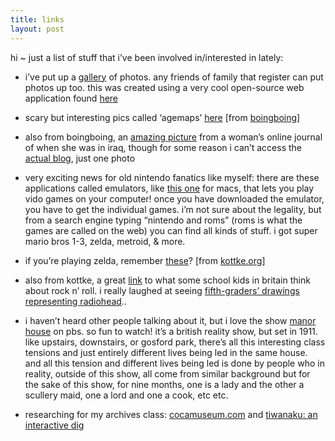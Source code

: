 ```yaml
---
title: links
layout: post
---
```


hi ~ just a list of stuff that i&#8217;ve been involved in/interested in lately:

</p> 

  * i&#8217;ve put up a [gallery][1] of photos. any friends of family that register can put photos up too. this was created using a very cool open-source web application found [here][2]
  * scary but interesting pics called &#8216;agemaps&#8217; [here][3] [from [boingboing][4]]

  * also from boingboing, an [amazing picture][5] from a woman&#8217;s online journal of when she was in iraq, though for some reason i can&#8217;t access the [actual blog][6], just one photo


  * very exciting news for old nintendo fanatics like myself: there are these applications called emulators, like [this one][7] for macs, that lets you play vido games on your computer! once you have downloaded the emulator, you have to get the individual games. i&#8217;m not sure about the legality, but from a search engine typing &#8220;nintendo and roms&#8221; (roms is what the games are called on the web) you can find all kinds of stuff. i got super mario bros 1-3, zelda, metroid, & more.
  * if you&#8217;re playing zelda, remember [these][8]? [from [kottke.org][9]]

  * also from kottke, a great [link][10] to what some school kids in britain think about rock n&#8217; roll. i really laughed at seeing [ fifth-graders&#8217; drawings representing radiohead][11]..


  * i haven&#8217;t heard other people talking about it, but i love the show [manor house][12] on pbs. so fun to watch! it&#8217;s a british reality show, but set in 1911. like upstairs, downstairs, or gosford park, there&#8217;s all this interesting class tensions and just entirely different lives being led in the same house. and all this tension and different lives being led is done by people who in reality, outside of this show, all come from similar background but for the sake of this show, for nine months, one is a lady and the other a scullery maid, one a lord and one a cook, etc etc.
  * researching for my archives class: [cocamuseum.com][13] and [tiwanaku: an interactive dig][14]</ul>

 [1]: /gallery
 [2]: http://gallery.sourceforge.net
 [3]: http://www.bobbyneeladams.com/age.html
 [4]: http://boingboing.net
 [5]: http://www.stephaniesinclair.com/iraq/pics/big/g_boob.jpg
 [6]: http://www.stephaniesinclair.com
 [7]: www.bannister.org/software/nestopia.htm
 [8]: http://faqs.ign.com/articles/368/368647p1.html
 [9]: http://kottke.org
 [10]: http://www.kottke.org/04/02/mouldy-dylan
 [11]: http://www.eastbayexpress.com/issues/2003-09-17/music.html/1/index.html
 [12]: http://www.pbs.org/manorhouse/
 [13]: http://cocamuseum.com/
 [14]: http://www.archaeology.org/interactive/tiwanaku/index.html